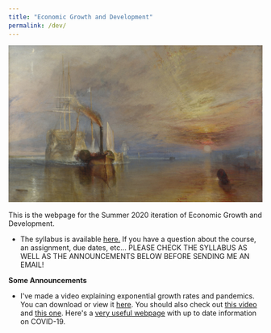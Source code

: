 ```yaml
---
title: "Economic Growth and Development"
permalink: /dev/
---
```


![fighting_temaraire](/assets/images/fighting_temaraire.png)

This is the webpage for the Summer 2020 iteration of Economic Growth and Development.


* The syllabus is available [here.](https://www.dropbox.com/s/tvza0zf55greix1/Dev_Su20_webpage.pdf?dl=0) If you have a question about the course, an assignment, due dates, etc... PLEASE CHECK THE SYLLABUS AS WELL AS THE ANNOUNCEMENTS BELOW BEFORE SENDING ME AN EMAIL!

<!---

* You can download the course readings [here.]() You should have received the dropbox folder password in an email from me.

* You can download the course video lectures [here.]() You should have received the dropbox folder password in an email from me.

* You can download the course homework assignments [here.]() I will post the first homework assignment on June 8. You should have received the dropbox folder password in an email from me.
-->

**Some Announcements**

* I've made a video explaining exponential growth rates and pandemics. You can download or view it [here](https://zoom.us/rec/share/7PZWDuvUzXtJaIHR6Uf1fPN-E6bMX6a8hiEcrKIKzE_VrOotYsrTinvI7ccKYTAB). You should also check out [this video](https://youtu.be/Kas0tIxDvrg) and [this one](https://www.youtube.com/watch?v=gxAaO2rsdIs&feature=emb_logo). Here's a [very useful webpage](https://ourworldindata.org/coronavirus) with up to date information on COVID-19.
